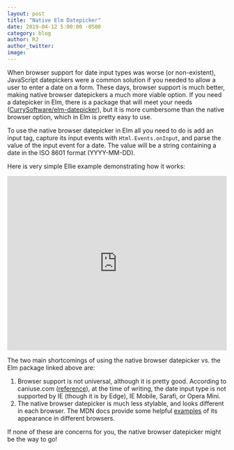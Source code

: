 ```yaml
---
layout: post
title: "Native Elm Datepicker"
date: 2019-04-12 5:00:00 -0500
category: blog
author: RJ
author_twitter:
image:
---
```


When browser support for date input types was worse (or non-existent), JavaScript datepickers were a common solution if you needed to allow a user to enter a date on a form. These days, browser support is much better, making native browser datepickers a much more viable option. If you need a datepicker in Elm, there is a package that will meet your needs ([CurrySoftware/elm-datepicker](https://github.com/CurrySoftware/elm-datepicker)), but it is more cumbersome than the native browser option, which in Elm is pretty easy to use.

To use the native browser datepicker in Elm all you need to do is add an input tag, capture its input events with `Html.Events.onInput`, and parse the value of the input event for a date. The value will be a string containing a date in the ISO 8601 format (YYYY-MM-DD).

Here is very simple Ellie example demonstrating how it works:

<iframe src="https://ellie-app.com/embed/3RjFHN9sHzca1" style="width:100%; height:400px; border:0; overflow:hidden;" sandbox="allow-modals allow-forms allow-popups allow-scripts allow-same-origin"></iframe>

The two main shortcomings of using the native browser datepicker vs. the Elm package linked above are:

1. Browser support is not universal, although it is pretty good. According to caniuse.com ([reference](https://caniuse.com/#feat=input-datetime)), at the time of writing, the date input type is not supported by IE (though it is by Edge), IE Mobile, Sarafi, or Opera Mini.
2. The native browser datepicker is much less stylable, and looks different in each browser. The MDN docs provide some helpful [examples](https://developer.mozilla.org/en-US/docs/Web/HTML/Element/input/date) of its appearance in different browsers.

If none of these are concerns for you, the native browser datepicker might be the way to go!

